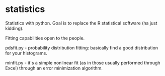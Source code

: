 # statistics
Statistics with python. Goal is to replace the R statistical software (ha just kidding).

Fitting capabilities open to the people.

pdsfit.py - probability distribution fitting: basically find a good distribution for your histograms.

minfit.py - it's a simple nonlinear fit (as in those usually performed through Excel) through an error minimization algorithm.
